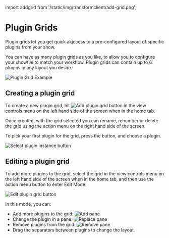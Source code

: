 import addgrid from '/static/img/transformclient/add-grid.png';

# Plugin Grids

Plugin grids let you get quick akjccess to a pre-configured layout of specific
plugins from your show.

You can have as many plugin grids as you like, to allow you to configure your
showfile to match your workflow. Plugin grids can contain up to 6 plugins in
any layout you desire.

![Plugin Grid Example](/img/transformclient/grids-overview.png)

## Creating a plugin grid
To create a new plugin grid, hit <img src={addgrid} alt="Add plugin grid button" />
in the view controls menu on the left hand side of the screen when in the home
tab.

Once created, with the grid selected you can rename, renumber or delete the grid using the
action menu on the right hand side of the screen.

To pick your first plugin for the grid, press the button, and choose a plugin.

![Select plugin instance button](/img/transformclient/grids-empty.png)

## Editing a plugin grid

To add more plugins to the grid, select the grid in the view controls menu on
the left hand side of the screen when in the home tab, and then use the action
menu button to enter Edit Mode:

![Edit plugin grid button](/img/transformclient/grids-edit.png)

In this mode, you can:

* Add more plugins to the grid: ![Add pane](/img/transformclient/grids-add-pane.png)
* Change the plugin in a pane: ![Replace pane](/img/transformclient/grids-replace-pane.png)
* Remove plugins from the grid: ![Remove pane](/img/transformclient/grids-close-pane.png)
* Drag the separators between plugins to change the layout.
